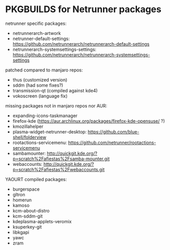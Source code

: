 # PKGBUILDS for Netrunner packages #

netrunner specific packages:
- netrunnerarch-artwork
- netrunner-default-settings: https://github.com/netrunnerarch/netrunnerarch-default-settings
- netrunnerarch-systemsettings-settings: https://github.com/netrunnerarch/netrunnerarch-systemsettings-settings


patched compared to manjaro repos:
- thus (customized version)
- sddm (had some fixes?)
- transmission-qt (compiled against kde4)
- vokoscreen (language fix)


missing packages not in manjaro repos nor AUR:
- expanding-icons-taskmanager
- firefox-kde (https://aur.archlinux.org/packages/firefox-kde-opensuse/ ?)
- kmozillahelper
- plasma-widget-netrunner-desktop: https://github.com/blue-shell/folderview
- rootactions-servicemenu: https://github.com/netrunner/rootactions-servicemenu
- sambamounter: http://quickgit.kde.org/?p=scratch%2Fafiestas%2Fsamba-mounter.git
- webaccounts: http://quickgit.kde.org/?p=scratch%2Fafiestas%2Fwebaccounts.git


YAOURT compiled packages:
- burgerspace
- gltron
- homerun
- kamoso
- kcm-about-distro
- kcm-sddm-git
- kdeplasma-applets-veromix
- ksuperkey-git
- libkgapi
- yawc
- zram
